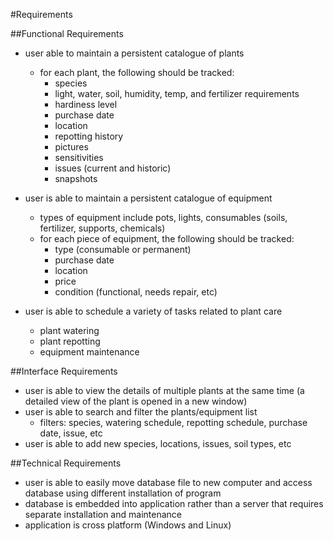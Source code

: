 #Requirements

##Functional Requirements
- user able to maintain a persistent catalogue of plants 
    - for each plant, the following should be tracked:
        - species
        - light, water, soil, humidity, temp, and fertilizer requirements
        - hardiness level  
        - purchase date
        - location
        - repotting history
        - pictures
        - sensitivities
        - issues (current and historic)
        - snapshots
    
- user is able to maintain a persistent catalogue of equipment
    - types of equipment include pots, lights, consumables (soils, fertilizer, supports, chemicals)
    - for each piece of equipment, the following should be tracked: 
        - type (consumable or permanent)
        - purchase date
        - location
        - price
        - condition (functional, needs repair, etc)
    
- user is able to schedule a variety of tasks related to plant care
    - plant watering
    - plant repotting
    - equipment maintenance
    
##Interface Requirements
- user is able to view the details of multiple plants at the same time (a detailed view of the plant is opened in a new window)
- user is able to search and filter the plants/equipment list
    - filters: species, watering schedule, repotting schedule, purchase date, issue, etc
- user is able to add new species, locations, issues, soil types, etc
   
##Technical Requirements 
- user is able to easily move database file to new computer and access database using different installation of program
- database is embedded into application rather than a server that requires separate installation and maintenance 
- application is cross platform (Windows and Linux)

